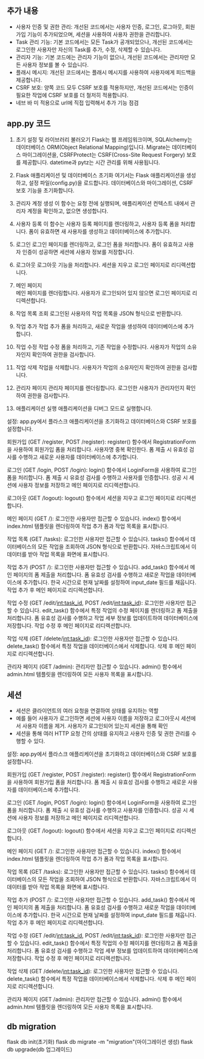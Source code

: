 ## 추가 내용

- 사용자 인증 및 권한 관리: 개선된 코드에서는 사용자 인증, 로그인, 로그아웃, 회원가입 기능이 추가되었으며, 세션을 사용하여 사용자 권한을 관리합니다.
- Task 관리 기능: 기본 코드에서는 모든 Task가 공개되었으나, 개선된 코드에서는 로그인한 사용자만 자신의 Task를 추가, 수정, 삭제할 수 있습니다.
- 관리자 기능: 기본 코드에는 관리자 기능이 없으나, 개선된 코드에서는 관리자만 모든 사용자 정보를 볼 수 있습니다.
- 플래시 메시지: 개선된 코드에서는 플래시 메시지를 사용하여 사용자에게 피드백을 제공합니다.
- CSRF 보호: 양쪽 코드 모두 CSRF 보호를 적용하지만, 개선된 코드에서는 인증이 필요한 작업에 CSRF 보호를 더 철저히 적용합니다.
- 네브 바 미 적용으로 url에 직접 입력해서 추가 기능 점검

## app.py 코드

1. 초기 설정 및 라이브러리 불러오기
   Flask는 웹 프레임워크이며, SQLAlchemy는 데이터베이스 ORM(Object Relational Mapping)입니다. Migrate는 데이터베이스 마이그레이션을, CSRFProtect는 CSRF(Cross-Site Request Forgery) 보호를 제공합니다. datetime과 pytz는 시간 관리를 위해 사용됩니다.

2. Flask 애플리케이션 및 데이터베이스 초기화
   여기서는 Flask 애플리케이션을 생성하고, 설정 파일(config.py)을 로드합니다. 데이터베이스와 마이그레이션, CSRF 보호 기능을 초기화합니다.

3. 관리자 계정 생성
   이 함수는 요청 전에 실행되며, 애플리케이션 컨텍스트 내에서 관리자 계정을 확인하고, 없으면 생성합니다.

4. 사용자 등록
   이 함수는 사용자 등록 페이지를 렌더링하고, 사용자 등록 폼을 처리합니다. 폼이 유효하면 새 사용자를 생성하고 데이터베이스에 추가합니다.

5. 로그인
   로그인 페이지를 렌더링하고, 로그인 폼을 처리합니다. 폼이 유효하고 사용자 인증이 성공하면 세션에 사용자 정보를 저장합니다.

6. 로그아웃
   로그아웃 기능을 처리합니다. 세션을 지우고 로그인 페이지로 리디렉션합니다.

7. 메인 페이지  
   메인 페이지를 렌더링합니다. 사용자가 로그인되어 있지 않으면 로그인 페이지로 리디렉션합니다.

8. 작업 목록 조회
   로그인된 사용자의 작업 목록을 JSON 형식으로 반환합니다.

9. 작업 추가
   작업 추가 폼을 처리하고, 새로운 작업을 생성하여 데이터베이스에 추가합니다.

10. 작업 수정
    작업 수정 폼을 처리하고, 기존 작업을 수정합니다. 사용자가 작업의 소유자인지 확인하여 권한을 검사합니다.

11. 작업 삭제
    작업을 삭제합니다. 사용자가 작업의 소유자인지 확인하여 권한을 검사합니다.

12. 관리자 페이지
    관리자 페이지를 렌더링합니다. 로그인한 사용자가 관리자인지 확인하여 권한을 검사합니다.

13. 애플리케이션 실행
    애플리케이션을 디버그 모드로 실행합니다.

설정:
app.py에서 플라스크 애플리케이션을 초기화하고 데이터베이스와 CSRF 보호를 설정합니다.

회원가입 (GET /register, POST /register):
register() 함수에서 RegistrationForm을 사용하여 회원가입 폼을 처리합니다.
사용자명 중복 확인한다.
폼 제출 시 유효성 검사를 수행하고 새로운 사용자를 데이터베이스에 추가합니다.

로그인 (GET /login, POST /login):
login() 함수에서 LoginForm을 사용하여 로그인 폼을 처리합니다.
폼 제출 시 유효성 검사를 수행하고 사용자를 인증합니다.
성공 시 세션에 사용자 정보를 저장하고 메인 페이지로 리디렉션합니다.

로그아웃 (GET /logout):
logout() 함수에서 세션을 지우고 로그인 페이지로 리디렉션합니다.

메인 페이지 (GET /):
로그인한 사용자만 접근할 수 있습니다.
index() 함수에서 index.html 템플릿을 렌더링하여 작업 추가 폼과 작업 목록을 표시합니다.

작업 목록 (GET /tasks):
로그인한 사용자만 접근할 수 있습니다.
tasks() 함수에서 데이터베이스의 모든 작업을 조회하여 JSON 형식으로 반환합니다.
자바스크립트에서 이 데이터를 받아 작업 목록을 화면에 표시합니다.

작업 추가 (POST /):
로그인한 사용자만 접근할 수 있습니다.
add_task() 함수에서 메인 페이지의 폼 제출을 처리합니다.
폼 유효성 검사를 수행하고 새로운 작업을 데이터베이스에 추가합니다.
한국 시간으로 현재 날짜를 설정하여 input_date 필드를 채웁니다.
작업 추가 후 메인 페이지로 리디렉션합니다.

작업 수정 (GET /edit/<int:task_id>, POST /edit/<int:task_id>):
로그인한 사용자만 접근할 수 있습니다.
edit_task() 함수에서 특정 작업의 수정 페이지를 렌더링하고 폼 제출을 처리합니다.
폼 유효성 검사를 수행하고 작업 세부 정보를 업데이트하여 데이터베이스에 저장합니다.
작업 수정 후 메인 페이지로 리디렉션합니다.

작업 삭제 (GET /delete/<int:task_id>):
로그인한 사용자만 접근할 수 있습니다.
delete_task() 함수에서 특정 작업을 데이터베이스에서 삭제합니다.
삭제 후 메인 페이지로 리디렉션합니다.

관리자 페이지 (GET /admin):
관리자만 접근할 수 있습니다.
admin() 함수에서 admin.html 템플릿을 렌더링하여 모든 사용자 목록을 표시합니다.

## 세션
- 세션은 클라이언트의 여러 요청을 연결하여 상태를 유지하는 역할
- 예를 들어 사용자가 로그인하면 세션에 사용자 이름을 저장하고 로그아웃시 세션에서 사용자 이름을 제거. 사용자가 로그인되어 있는지 세션을 통해 확인
- 세션을 통해 여러 HTTP 요청 간의 상태를 유지하고 사용자 인증 및 권한 관리를 수행할 수 있다.

설정:
  app.py에서 플라스크 애플리케이션을 초기화하고 데이터베이스와 CSRF 보호를 설정합니다.

회원가입 (GET /register, POST /register):
  register() 함수에서 RegistrationForm을 사용하여 회원가입 폼을 처리합니다.
  폼 제출 시 유효성 검사를 수행하고 새로운 사용자를 데이터베이스에 추가합니다.

로그인 (GET /login, POST /login):
  login() 함수에서 LoginForm을 사용하여 로그인 폼을 처리합니다.
  폼 제출 시 유효성 검사를 수행하고 사용자를 인증합니다.
  성공 시 세션에 사용자 정보를 저장하고 메인 페이지로 리디렉션합니다.

로그아웃 (GET /logout):
  logout() 함수에서 세션을 지우고 로그인 페이지로 리디렉션합니다.

메인 페이지 (GET /):
  로그인한 사용자만 접근할 수 있습니다.
  index() 함수에서 index.html 템플릿을 렌더링하여 작업 추가 폼과 작업 목록을 표시합니다.

작업 목록 (GET /tasks):
  로그인한 사용자만 접근할 수 있습니다.
  tasks() 함수에서 데이터베이스의 모든 작업을 조회하여 JSON 형식으로 반환합니다.
  자바스크립트에서 이 데이터를 받아 작업 목록을 화면에 표시합니다.

작업 추가 (POST /):
  로그인한 사용자만 접근할 수 있습니다.
  add_task() 함수에서 메인 페이지의 폼 제출을 처리합니다.
  폼 유효성 검사를 수행하고 새로운 작업을 데이터베이스에 추가합니다.
  한국 시간으로 현재 날짜를 설정하여 input_date 필드를 채웁니다.
  작업 추가 후 메인 페이지로 리디렉션합니다.

작업 수정 (GET /edit/<int:task_id>, POST /edit/<int:task_id>):
  로그인한 사용자만 접근할 수 있습니다.
  edit_task() 함수에서 특정 작업의 수정 페이지를 렌더링하고 폼 제출을 처리합니다.
  폼 유효성 검사를 수행하고 작업 세부 정보를 업데이트하여 데이터베이스에 저장합니다.
  작업 수정 후 메인 페이지로 리디렉션합니다.

작업 삭제 (GET /delete/<int:task_id>):
  로그인한 사용자만 접근할 수 있습니다.
  delete_task() 함수에서 특정 작업을 데이터베이스에서 삭제합니다.
  삭제 후 메인 페이지로 리디렉션합니다.

관리자 페이지 (GET /admin):
  관리자만 접근할 수 있습니다.
  admin() 함수에서 admin.html 템플릿을 렌더링하여 모든 사용자 목록을 표시합니다.


## db migration
flask db init(초기화)
flask db migrate -m "migration"(마이그레이션 생성)
flask db upgrade(db 업그레이드)



